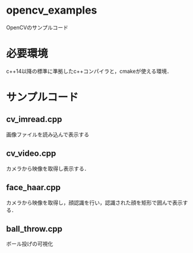 # opencv_examples
OpenCVのサンプルコード

# 必要環境
c++14以降の標準に準拠したc++コンパイラと，cmakeが使える環境．

# サンプルコード
## cv_imread.cpp
画像ファイルを読み込んで表示する

## cv_video.cpp
カメラから映像を取得し表示する．

## face_haar.cpp
カメラから映像を取得し，顔認識を行い，認識された顔を矩形で囲んで表示する．

## ball_throw.cpp
ボール投げの可視化
